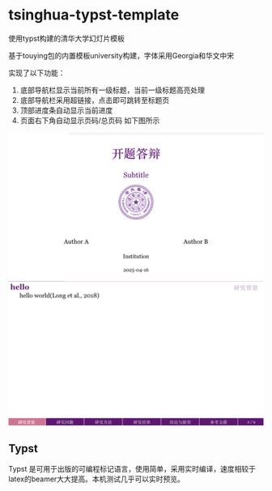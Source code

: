 # tsinghua-typst-template
使用typst构建的清华大学幻灯片模板

基于touying包的内置模板university构建，字体采用Georgia和华文中宋

实现了以下功能：
1. 底部导航栏显示当前所有一级标题，当前一级标题高亮处理
2. 底部导航栏采用超链接，点击即可跳转至标题页
3. 顶部进度条自动显示当前进度
4. 页面右下角自动显示页码/总页码
如下图所示

![image](https://github.com/JiaxuHuang/tsinghua-typst-template/blob/main/preview_figures/title.png)
![image](https://github.com/JiaxuHuang/tsinghua-typst-template/blob/main/preview_figures/content.png)

## Typst
Typst 是可用于出版的可编程标记语言，使用简单，采用实时编译，速度相较于latex的beamer大大提高。本机测试几乎可以实时预览。


    
